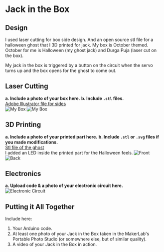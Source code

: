 # Jack in the Box

## Design

I used laser cutting for box side design. And an open source stl file for a halloween ghost that I 3D printed for jack. 
My box is October themed. October for me is Halloween (my ghost jack) and Durga Puja (laser cut on the box). 

My jack in the box is triggered by a button on the circuit when the servo turns up and the box opens for the ghost to come out.

## Laser Cutting

**a. Include a photo of your box here.**
**b. Include `.stl` files.**
<br>
[Adobe Illustrator file for sides](./Durga.ai)
<br>
![My Box](./box1.jpeg)
![My Box](./box2.jpeg)


## 3D Printing

**a. Include a photo of your printed part here.**
**b. Include `.stl` or `.svg` files if you made modifications.**
<br>
[Stl file of the ghost](./gtl_ghost_redone.STL)
<br>
I added an LED inside the printed part for the Halloween feels. 
![Front](./front.jpeg)
![Back](./back.jpeg)

## Electronics

**a. Upload code & a photo of your electronic circuit here.**
<br>
![Electronic Circuit](./elcircuit.jpeg)


## Putting it All Together

Include here:
1. Your Arduino code.
1. At least one photo of your Jack in the Box taken in the MakerLab's Portable Photo Studio (or somewhere else, but of similar quality).
1. A video of your Jack in the Box in action.
